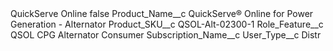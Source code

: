 <?xml version="1.0" encoding="UTF-8"?>
<CustomMetadata xmlns="http://soap.sforce.com/2006/04/metadata" xmlns:xsi="http://www.w3.org/2001/XMLSchema-instance" xmlns:xsd="http://www.w3.org/2001/XMLSchema">
    <label>QuickServe Online</label>
    <protected>false</protected>
    <values>
        <field>Product_Name__c</field>
        <value xsi:type="xsd:string">QuickServe® Online for Power Generation - Alternator</value>
    </values>
    <values>
        <field>Product_SKU__c</field>
        <value xsi:type="xsd:string">QSOL-Alt-02300-1</value>
    </values>
    <values>
        <field>Role_Feature__c</field>
        <value xsi:type="xsd:string">QSOL CPG Alternator Consumer</value>
    </values>
    <values>
        <field>Subscription_Name__c</field>
        <value xsi:nil="true"/>
    </values>
    <values>
        <field>User_Type__c</field>
        <value xsi:type="xsd:string">Distr</value>
    </values>
</CustomMetadata>
